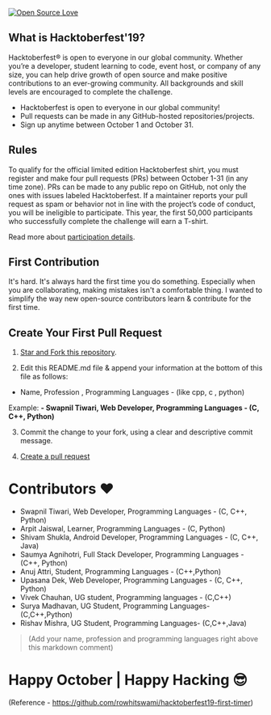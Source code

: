 ﻿[![Open Source Love](https://badges.frapsoft.com/os/v1/open-source.svg?v=103)](https://github.com/ellerbrock/open-source-badges/)

## What is Hacktoberfest'19?

Hacktoberfest® is open to everyone in our global community. Whether you’re a developer, student learning to code, event host, or company of any size, you can help drive growth of open source and make positive contributions to an ever-growing community. All backgrounds and skill levels are encouraged to complete the challenge.

- Hacktoberfest is open to everyone in our global community!
- Pull requests can be made in any GitHub-hosted repositories/projects.
- Sign up anytime between October 1 and October 31.

## Rules
To qualify for the official limited edition Hacktoberfest shirt, you must register and make four pull requests (PRs) between October 1-31 (in any time zone). PRs can be made to any public repo on GitHub, not only the ones with issues labeled Hacktoberfest. If a maintainer reports your pull request as spam or behavior not in line with the project’s code of conduct, you will be ineligible to participate. This year, the first 50,000 participants who successfully complete the challenge will earn a T-shirt.

Read more about [participation details](https://hacktoberfest.digitalocean.com/details).

## First Contribution

It's hard. It's always hard the first time you do something. Especially when you are collaborating, making mistakes isn't a comfortable thing. I wanted to simplify the way new open-source contributors learn & contribute for the first time.

## Create Your First Pull Request

1. [Star and Fork this repository](https://help.github.com/articles/fork-a-repo/).

2. Edit this README.md file & append your information at the bottom of this file as follows:

- Name, Profession , Programming Languages - (like cpp, c , python)

Example: <b>\- Swapnil Tiwari, Web Developer, Programming Languages - (C, C++, Python)  </b>

3. Commit the change to your fork, using a clear and descriptive commit message.

4. [Create a pull request](https://help.github.com/articles/creating-a-pull-request-from-a-fork/)

# Contributors :heart:
-  Swapnil Tiwari, Web Developer, Programming Languages - (C, C++, Python)
-  Arpit Jaiswal, Learner, Programming Languages - (C, Python)
-  Shivam Shukla, Android Developer, Programming Languages - (C, C++, Java)
-  Saumya Agnihotri, Full Stack Developer, Programming Languages - (C++, Python)
-  Anuj Attri, Student, Programming Languages - (C++,Python)
-  Upasana Dek, Web Developer, Programming Languages - (C, C++, Python)
-  Vivek Chauhan, UG student, Programming languages - (C,C++)
-  Surya Madhavan, UG Student, Programming Languages- (C,C++,Python)
-  Rishav Mishra, UG Student, Programming Languages- (C,C++,Java)
> (Add your name, profession and programming languages right above this markdown comment)


# Happy October | Happy Hacking :sunglasses:

(Reference - https://github.com/rowhitswami/hacktoberfest19-first-timer)
